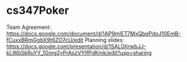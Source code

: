 # cs347Poker

Team Agreement: https://docs.google.com/document/d/1AP9mlET7MxQbqPdoJ10EmB-fCuxxBRmGgbX9t6ZO7cU/edit
Planning slides: https://docs.google.com/presentation/d/1SALGtjrwbJJ-kLWbSkRuYY_1Gmg2yPrAszVYIfPdKmk/edit?usp=sharing
